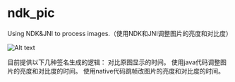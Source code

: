 # ndk_pic
Using NDK&amp;JNI to process images.（使用NDK和JNI调整图片的亮度和对比度）

![Alt text](https://github.com/xuningjack/ndk_pic/raw/master/images/1.png)   

目前提供以下几种签名生成的逻辑：
对比原图显示的时间。
使用java代码调整图片的亮度和对比度的时间。
使用native代码跳帧改图片的亮度和对比度的时间。
